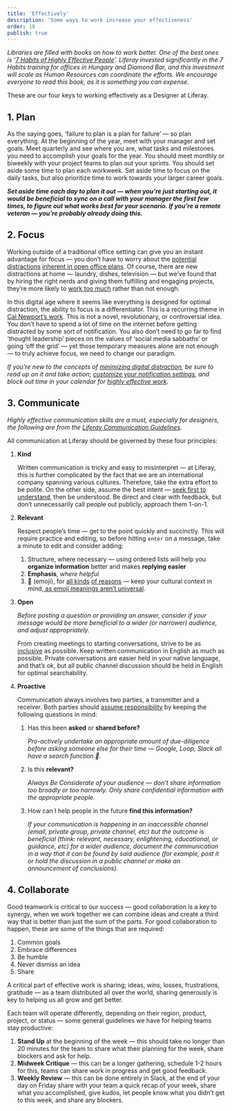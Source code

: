 ```yaml
---
title: 'Effectively'
description: 'Some ways to work increase your effectiveness'
order: 10
publish: true
---
```


_Libraries are filled with books on how to work better. One of the best ones is ‘[7 Habits of Highly Effective People](https://www.franklincovey.com/the-7-habits.html)’. Liferay invested significantly in the 7 Habits training for offices in Hungary and Diamond Bar, and this investment will scale as Human Resources can coordinate the efforts. We encourage everyone to read this book, as it is something you can expense._

These are our four keys to working effectively as a Designer at Liferay.

## 1. Plan

As the saying goes, ‘failure to plan is a plan for failure’ — so plan everything. At the beginning of the year, meet with your manager and set goals. Meet quarterly and see where you are, what tasks and milestones you need to accomplish your goals for the year. You should meet monthly or biweekly with your project teams to plan out your sprints. You should set aside some time to plan each workweek. Set aside time to focus on the daily tasks, but also prioritize time to work towards your larger career goals.

**_Set aside time each day to plan it out — when you’re just starting out, it would be beneficial to sync on a call with your manager the first few times, to figure out what works best for your scenario. If you’re a remote veteran — you’re probably already doing this._**

## 2. Focus

Working outside of a traditional office setting can give you an instant advantage for focus — you don’t have to worry about the [potential distractions](https://hbr.org/2017/10/why-you-can-focus-in-a-coffee-shop-but-not-in-your-open-office) [inherent in open office plans](https://www.newyorker.com/business/currency/the-open-office-trap). Of course, there are new distractions at home — laundry, dishes, television — but we’ve found that by hiring the right nerds and giving them fulfilling and engaging projects, they’re more likely to [work too much](https://www.inc.com/jason-fried/excerpt-true-challenge-of-remote-workers.html) rather than not enough.

In this digital age where it seems like everything is designed for optimal distraction, the ability to focus is a differentiator. This is a recurring theme in [Cal Newport’s work](https://blog.dropbox.com/topics/work-culture/cal-newport-finding-focus). This is not a novel, revolutionary, or controversial idea. You don’t have to spend a lot of time on the internet before getting distracted by some sort of notification. You also don’t need to go far to find ‘thought leadership’ pieces on the values of ‘social media sabbaths’ or going ‘off the grid’ — yet those temporary measures alone are not enough — to truly achieve focus, we need to change our paradigm.

_If you’re new to the concepts of [minimizing digital distraction](https://blog.dropbox.com/topics/work-culture/cal-newport-finding-focus), be sure to read up on it and take action; [customize your notification settings](.././tools/slack/#notification-settings), and block out time in your calendar for [highly effective work](https://personalexcellence.co/blog/put-first-things-first/)._

## 3. Communicate

_Highly effective communication skills are a must, especially for designers, the following are from the [Liferay Communication Guidelines](https://docs.google.com/document/d/1OdapsSuWh10lL98JVrmY1mNhGpB-ex7z2sRnBIN0G3o/)._

All communication at Liferay should be governed by these four principles:

1. **Kind**

    Written communication is tricky and easy to misinterpret — at Liferay, this is further complicated by the fact that we are an international company spanning various cultures. Therefore, take the extra effort to be polite. On the other side, assume the best intent — [seek first to understand](https://www.franklincovey.com/the-7-habits/habit-5.html), then be understood. Be direct and clear with feedback, but don’t unnecessarily call people out publicly, approach them 1-on-1.

1. **Relevant**

    Respect people’s time — get to the point quickly and succinctly. This will require practice and editing, so before hitting `enter` on a message, take a minute to edit and consider adding:

    1. Structure, where necessary — using ordered lists will help you **organize information** better and makes **replying easier**
    1. **Emphasis**, _where helpful_
    1. 🙂 (emoji), for [all kinds](https://zapier.com/blog/use-emoji/) [of reasons](https://slackhq.com/some-of-the-ways-we-use-emoji-at-slack) — keep your cultural context in mind,[ as emoji meanings aren’t universal](https://www.theschoolofmanners.com/blog/top5-emojis-cultural-differences).

1. **Open**

    _Before posting a question or providing an answer, consider if your message would be more beneficial to a wider (or narrower) audience, and adjust appropriately._

    From creating meetings to starting conversations, strive to be as [inclusive](https://liferay.design/principles#inclusive) as possible. Keep written communication in English as much as possible. Private conversations are easier held in your native language, and that’s ok, but all public channel discussion should be held in English for optimal searchability.

1. **Proactive**

    Communication always involves two parties, a transmitter and a receiver. Both parties should [assume responsibility](https://www.franklincovey.com/the-7-habits/habit-1.html) by keeping the following questions in mind:

    1. Has this been **asked** or **shared before?**

        *Pro-actively undertake an appropriate amount of due-diligence before asking someone else for their time — Google, Loop, Slack all have a search function *🙂*.*

    1. Is this **relevant?**

        _Always Be Considerate of your audience — don’t share information too broadly or too narrowly. Only share confidential information with the appropriate people._

    1. How can I help people in the future **find this information?**

        _If your communication is happening in an inaccessible channel (email, private group, private channel, etc) but the outcome is beneficial (think: relevant, necessary, enlightening, educational, or guidance, etc) for a wider audience, document the communication in a way that it can be found by said audience (for example, post it or hold the discussion in a public channel or make an announcement of conclusions)._

## 4. Collaborate

Good teamwork is critical to our success — good collaboration is a key to synergy, when we work together we can combine ideas and create a third way that is better than just the sum of the parts. For good collaboration to happen, these are some of the things that are required:

1. Common goals
1. Embrace differences
1. Be humble
1. Never dismiss an idea
1. Share

A critical part of effective work is sharing; ideas, wins, losses, frustrations, gratitude — as a team distributed all over the world, sharing generously is key to helping us all grow and get better.

Each team will operate differently, depending on their region, product, project, or status — some general guidelines we have for helping teams stay productive:

1. **Stand Up** at the beginning of the week — this should take no longer than 20 minutes for the team to share what their planning for the week, share blockers and ask for help.
2. **Midweek Critique** — this can be a longer gathering, schedule 1-2 hours for this, teams can share work in progress and get good feedback.
3. **Weekly Review** — this can be done entirely in Slack, at the end of your day on Friday share with your team a quick recap of your week, share what you accomplished, give kudos, let people know what you didn’t get to this week, and share any blockers.
